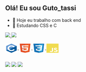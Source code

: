 ## Olá! Eu sou Guto_tassi

- 🔭 Hoje eu trabalho com back end
- 🌱 Estudando CSS e C

<div>
  <a href="https://github.com/Gutotassi">
  <img width ="39%" src="https://github-readme-stats.vercel.app/api?username=Gutotassi&show_icons=true&theme=shadow_green&include_all_commits=true&count_private=true"/>
  <img width ="54%" src="https://github-readme-stats.vercel.app/api/top-langs/?username=Gutotassi&theme=shadow_green&langs_count=16&layout=compact"/>
</div>
    
<div style="display: inline_block"><br>
  <img align="center" alt="Tassi-C" height="30" width="40" src="https://raw.githubusercontent.com/devicons/devicon/master/icons/c/c-original.svg">
  <img align="center" alt="Tassi-HTML" height="30" width="40" src="https://raw.githubusercontent.com/devicons/devicon/master/icons/html5/html5-original.svg">
  <img align="center" alt="Tassi-CSS" height="30" width="40" src="https://raw.githubusercontent.com/devicons/devicon/master/icons/css3/css3-original.svg">
  <img align="center" alt="Tassi-Js" height="30" width="40" src="https://raw.githubusercontent.com/devicons/devicon/master/icons/javascript/javascript-plain.svg">
</div>

##

<div>
  <a href="https://instagram.com/Guto_tassi" target="_blank"><img src="https://img.shields.io/badge/-Instagram-%23E4405F?style=for-the-badge&logo=instagram&logoColor=white" target="_blank"></a>
  <a href = "mailto:augustotassibmoreira@gmail.com"><img src="https://img.shields.io/badge/-Gmail-%23333?style=for-the-badge&logo=gmail&logoColor=white" target="_blank"></a>
  <a href="https://www.linkedin.com/in/augusto-tassi-454a91312" target="_blank"><img src="https://img.shields.io/badge/-LinkedIn-%230077B5?style=for-the-badge&logo=linkedin&logoColor=white" target="_blank"></a> 
</div>
